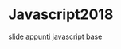 # Javascript2018

[slide](http://www.bogliaccino.it/teaching/lab/CorsoJavascript)
[appunti javascript base](appunti/CorsoJs.01.md)
